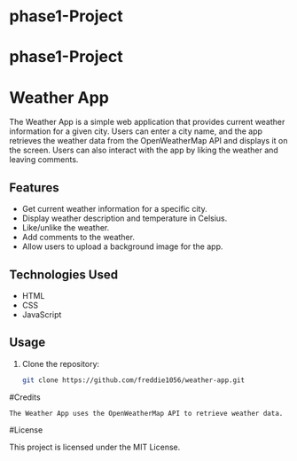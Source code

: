 # phase1-Project
# phase1-Project



# Weather App

The Weather App is a simple web application that provides current weather information for a given city. Users can enter a city name, and the app retrieves the weather data from the OpenWeatherMap API and displays it on the screen. Users can also interact with the app by liking the weather and leaving comments.

## Features

- Get current weather information for a specific city.
- Display weather description and temperature in Celsius.
- Like/unlike the weather.
- Add comments to the weather.
- Allow users to upload a background image for the app.

## Technologies Used

- HTML
- CSS
- JavaScript

## Usage

1. Clone the repository:

   ```bash
   git clone https://github.com/freddie1056/weather-app.git

#Credits

    The Weather App uses the OpenWeatherMap API to retrieve weather data.
    
#License

This project is licensed under the MIT License.

